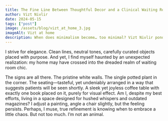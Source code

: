 ```yaml
---
title: The Fine Line Between Thoughtful Decor and a Clinical Waiting Room
author: Vizt Nivlir
date: 2024-05-15
tags: ["post"]
image: /assets/blog/vizt_at_home_3.jpg
imageAlt: Vizt at home
description: When does minimalism become… too minimal? Vizt Nivlir ponders the delicate balance between aesthetic restraint and making one’s home feel like a dentist’s office.
---
```


I strive for elegance. Clean lines, neutral tones, carefully curated objects placed with purpose. And yet, I find myself haunted by an unexpected realization: my home may have crossed into the dreaded realm of waiting room chic.

The signs are all there. The pristine white walls. The single potted plant in the corner. The seating—tasteful, yet undeniably arranged in a way that suggests patients will be seen shortly. A sleek yet joyless coffee table with exactly one book placed on it, purely for visual effect. Am I, despite my best efforts, living in a space designed for hushed whispers and outdated magazines? I adjust a painting, angle a chair slightly, but the feeling persists. Perhaps, I muse, true refinement is knowing when to embrace a little chaos. But not too much. I’m not an animal.

